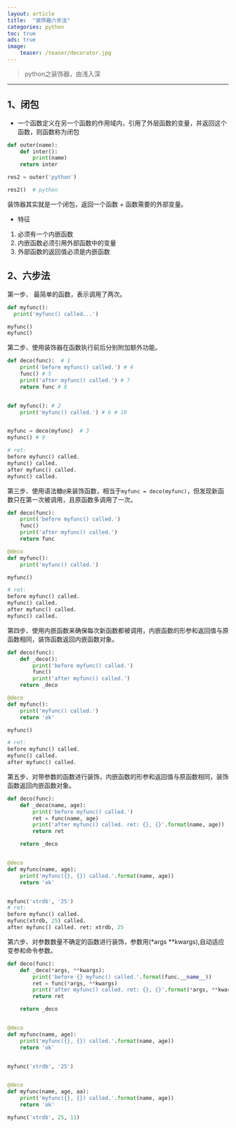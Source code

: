 ```yaml
---
layout: article
title:  "装饰器六步法"
categories: python
toc: true
ads: true
image:
    teaser: /teaser/decorator.jpg
---
```


> python之装饰器，由浅入深 

---


## 1、闭包  
- 一个函数定义在另一个函数的作用域内，引用了外层函数的变量，并返回这个函数，则函数称为闭包
~~~ python
def outer(name):
    def inter():
        print(name)
    return inter

res2 = outer('python')

res2()  # python
~~~
装饰器其实就是一个闭包，返回一个函数 + 函数需要的外部变量。   
- 特征  
1. 必须有一个内嵌函数
2. 内嵌函数必须引用外部函数中的变量
3. 外部函数的返回值必须是内嵌函数 



## 2、六步法    

第一步、 最简单的函数，表示调用了两次。
~~~ python
def myfunc():
  print('myfunc() called...')

myfunc()
myfunc()
~~~

第二步、使用装饰器在函数执行前后分别附加额外功能。
~~~ python
def deco(func):  # 1
    print('before myfunc() called.') # 4
    func() # 5
    print('after myfunc() called.') # 7
    return func # 8


def myfunc(): # 2
    print('myfunc() called.') # 6 # 10


myfunc = deco(myfunc)  # 3 
myfunc() # 9 

# ret:
before myfunc() called.
myfunc() called.
after myfunc() called.
myfunc() called.
~~~

第三步、使用语法糖`@`来装饰函数，相当于`myfunc = deco(myfunc)`，但发现新函数只在第一次被调用，且原函数多调用了一次。
~~~ python
def deco(func):
    print('before myfunc() called.')
    func()
    print('after myfunc() called.')
    return func

@deco
def myfunc():
    print('myfunc() called.')

myfunc()

# ret:
before myfunc() called.
myfunc() called.
after myfunc() called.
myfunc() called.
~~~

第四步、使用内嵌函数来确保每次新函数都被调用，内嵌函数的形参和返回值与原函数相同，装饰函数返回内嵌函数对象。
~~~ python
def deco(func):
    def _deco():
        print('before myfunc() called.')
        func()
        print('after myfunc() called.')
    return _deco

@deco
def myfunc():
    print('myfunc() called.')
    return 'ok'

myfunc()

# ret:
before myfunc() called.
myfunc() called.
after myfunc() called.
~~~

第五步、对带参数的函数进行装饰，内嵌函数的形参和返回值与原函数相同，装饰函数返回内嵌函数对象。
~~~ python
def deco(func):
    def _deco(name, age):
        print('before myfunc() called.')
        ret = func(name, age)
        print('after myfunc() called. ret: {}, {}'.format(name, age))
        return ret

    return _deco


@deco
def myfunc(name, age):
    print('myfunc({}, {}) called.'.format(name, age))
    return 'ok'


myfunc('xtrdb', '25')
# ret:
before myfunc() called.
myfunc(xtrdb, 25) called.
after myfunc() called. ret: xtrdb, 25
~~~

第六步、对参数数量不确定的函数进行装饰，参数用(*args **kwargs),自动适应变参和命令参数。
~~~ python
def deco(func):
    def _deco(*args, **kwargs):
        print('before {} myfunc() called.'.format(func.__name__))
        ret = func(*args, **kwargs)
        print('after myfunc() called. ret: {}, {}'.format(*args, **kwargs))
        return ret

    return _deco


@deco
def myfunc(name, age):
    print('myfunc({}, {}) called.'.format(name, age))
    return 'ok'


myfunc('xtrdb', '25')


@deco
def myfunc(name, age, aa):
    print('myfunc({}, {}) called.'.format(name, age))
    return 'ok'

myfunc('xtrdb', 25, 11)
~~~
